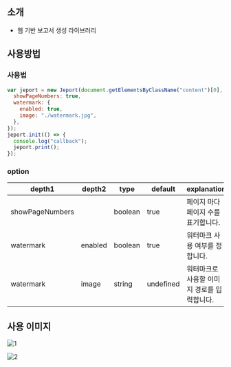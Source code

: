## 소개

- 웹 기반 보고서 생성 라이브러리

## 사용방법

### 사용법

```javascript
var jeport = new Jeport(document.getElementsByClassName("content")[0], {
  showPageNumbers: true,
  watermark: {
    enabled: true,
    image: "./watermark.jpg",
  },
});
jeport.init(() => {
  console.log("callback");
  jeport.print();
});
```

### option

| depth1          | depth2  | type    | default   | explanation                                 |
| --------------- | ------- | ------- | --------- | ------------------------------------------- |
| showPageNumbers |         | boolean | true      | 페이지 마다 페이지 수를 표기합니다.         |
| watermark       | enabled | boolean | true      | 워터마크 사용 여부를 정합니다.              |
| watermark       | image   | string  | undefined | 워터마크로 사용할 이미지 경로를 입력합니다. |

## 사용 이미지

![1](https://github.com/user-attachments/assets/9d5567cf-280d-46ea-aad5-26d5e4e58ebd)

![2](https://github.com/user-attachments/assets/439d784b-4278-4c27-aeae-d8c7c421dffd)
